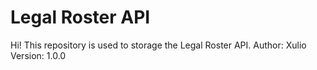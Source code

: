 # Legal Roster API

Hi! This repository is used to storage the Legal Roster API.
Author: Xulio
Version: 1.0.0
